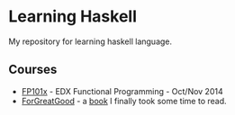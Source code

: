 # Learning Haskell

My repository for learning haskell language.

## Courses

- [FP101x](FP101x) - EDX Functional Programming - Oct/Nov 2014
- [ForGreatGood](ForGreatGood) - a [book](http://learnyouahaskell.com/) I finally took some time to read.